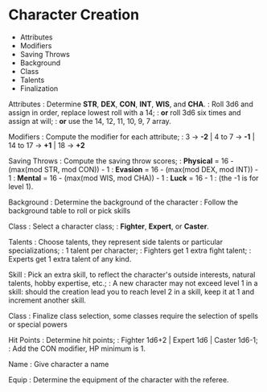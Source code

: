 
# Character Creation

<!-- .margin.compass -->
* Attributes
* Modifiers
* Saving Throws
* Background
* Class
* Talents
* Finalization

Attributes
: Determine **STR**, **DEX**, **CON**, **INT**, **WIS**, and **CHA**.
: Roll 3d6 and assign in order, replace lowest roll with a 14;
: **or** roll 3d6 six times and assign at will;
: **or** use the 14, 12, 11, 10, 9, 7 array.

Modifiers
: Compute the modifier for each attribute;
: 3 → **-2** | 4 to 7 → **-1** | 14 to 17 → **+1** | 18 → **+2**

Saving Throws
: Compute the saving throw scores;
: **Physical** = 16 - (max(mod STR, mod CON)) - 1
: **Evasion** = 16 - (max(mod DEX, mod INT)) - 1
: **Mental** = 16 - (max(mod WIS, mod CHA)) - 1
: **Luck** = 16 - 1
: (the -1 is for level 1).

Background
: Determine the background of the character
: Follow the background table to roll or pick skills

Class
: Select a character class;
: **Fighter**, **Expert**, or **Caster**.

Talents
: Choose talents, they represent side talents or particular specializations;
: 1 talent per character;
: Fighters get 1 extra fight talent;
: Experts get 1 extra talent of any kind.

Skill
: Pick an extra skill, to reflect the character's outside interests, natural talents, hobby expertise, etc.;
: A new character may not exceed level 1 in a skill: should the creation lead you to reach level 2 in a skill, keep it at 1 and increment another skill.

Class
: Finalize class selection, some classes require the selection of spells or special powers

Hit Points
: Determine hit points;
: Fighter 1d6+2 | Expert 1d6 | Caster 1d6-1;
: Add the CON modifier, HP minimum is 1.

Name
: Give character a name

Equip
: Determine the equipment of the character with the referee.

